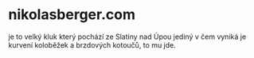 # nikolasberger.com

je to velký kluk který pochází ze Slatiny nad Úpou jediný v čem vyniká je kurvení koloběžek a brzdových kotoučů, to mu jde.
